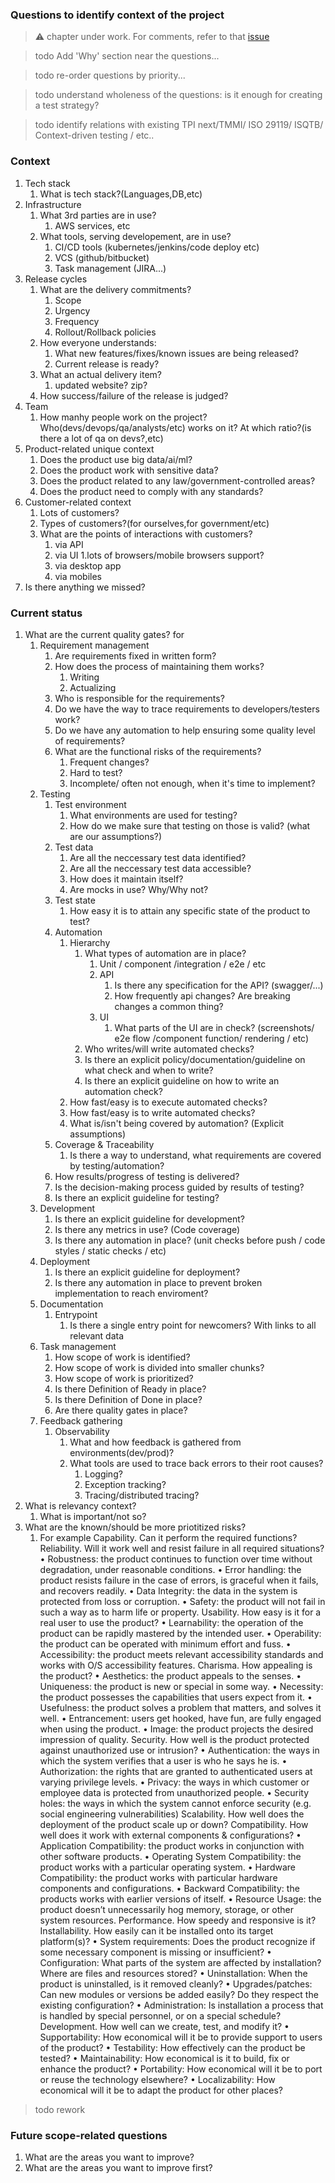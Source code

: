 ### Questions to identify context of the project

 > ⚠️ chapter under work. For comments, refer to that [issue](https://github.com/mikementor/mikementor/issues/8)

 > todo Add 'Why' section near the questions...

 > todo re-order questions by priority...

 > todo understand wholeness of the questions: is it enough for creating a test strategy?

 > todo identify relations with existing TPI next/TMMI/ ISO 29119/ ISQTB/ Context-driven testing / etc..

### Context

1. Tech stack
    1. What is tech stack?(Languages,DB,etc)
2. Infrastructure
    1. What  3rd parties are in use? 
        1. AWS services, etc
    2. What tools, serving developement, are in use?
        1. CI/CD tools (kubernetes/jenkins/code deploy etc)
        2. VCS (github/bitbucket)
        3. Task management (JIRA...)
3. Release cycles
    1. What are the delivery commitments?
        1. Scope
        2. Urgency
        3. Frequency
        4. Rollout/Rollback policies
    2. How everyone understands:
        1. What new features/fixes/known issues are being released?
        2. Current release is ready?
    3. What an actual delivery item?
        1. updated website? zip?
    4. How success/failure of the release is judged?
5. Team
    1. How manhy people work on the project? Who(devs/devops/qa/analysts/etc) works on it? At which ratio?(is there a lot of qa on devs?,etc)
6. Product-related unique context
    1. Does the product use big data/ai/ml?
    2. Does the product work with sensitive data?
    3. Does the product related to any law/government-controlled areas?
    4. Does the product need to comply with any standards?
7. Customer-related context
    1. Lots of customers?
    2. Types of customers?(for ourselves,for government/etc)
    3. What are the points of interactions with customers? 
        1. via API
        2. via UI
            1.lots of browsers/mobile browsers support? 
        3. via desktop app
        4. via mobiles
8. Is there anything we missed?

### Current status

1. What are the current quality gates? for
    1. Requirement management
        1. Are requirements fixed in written form?
        2. How does the process of maintaining them works?
            1. Writing
            2. Actualizing
        3. Who is responsible for the requirements?
        4. Do we have the way to trace requirements to developers/testers work?
        5. Do we have any automation to help ensuring some quality level of requirements?
        6. What are the functional risks of the requirements?
            1. Frequent changes?
            2. Hard to test?
            3. Incomplete/ often not enough, when it's time to implement?
    2. Testing
        1. Test environment
            1. What environments are used for testing?
            2. How do we make sure that testing on those is valid? (what are our assumptions?)
        2. Test data
            1. Are all the neccessary test data identified?
            2. Are all the neccessary test data accessible?
            3. How does it maintain itself?
            4. Are mocks in use? Why/Why not?
        3. Test state
            1. How easy it is to attain any specific state of the product to test?
        4. Automation
            1. Hierarchy
                1. What types of automation are in place?
                    1. Unit / component /integration / e2e / etc
                    2. API
                        1. Is there any specification for the API? (swagger/...)
                        2. How frequently api changes? Are breaking changes a common thing?
                    3. UI
                        1. What parts of the UI are in check? (screenshots/ e2e flow /component function/ rendering / etc)
                2. Who writes/will write automated checks?
                3. Is there an explicit policy/documentation/guideline on what check and when to write?
                4. Is there an explicit guideline on how to write an automation check?
            2. How fast/easy is to execute automated checks?
            3. How fast/easy is to write automated checks?
            4. What is/isn't being covered by automation? (Explicit assumptions)
        5. Coverage & Traceability
            1. Is there a way to understand, what requirements are covered by testing/automation?
        6. How results/progress of testing is delivered?
        7. Is the decision-making process guided by results of testing?
        8. Is  there an explicit guideline for testing?
    3. Development
        1. Is there an explicit guideline for development?
        2. Is there any metrics in use? (Code coverage)
        3. Is there any automation in place? (unit checks before push / code styles / static checks / etc)
    4. Deployment
        1. Is there an explicit guideline for deployment?
        2. Is there any automation in place to prevent broken implementation to reach enviroment?
    5. Documentation
        1. Entrypoint
            1. Is there a single entry point for newcomers? With links to all relevant data
    6. Task management
        1. How scope of work is identified?
        2. How scope of work is divided into smaller chunks?
        3. How scope of work is prioritized?
        4. Is there Definition of Ready in place?
        6. Is there Definition of Done in place?
        6. Are there quality gates in place?
    7. Feedback gathering
        1. Observability 
            1. What and how feedback is gathered from environments(dev/prod)?
            2. What tools are used to trace back errors to their root causes?
                1. Logging?
                2. Exception tracking?
                3. Tracing/distributed tracing?
2. What is relevancy context?
    1. What is important/not so?
3. What are the known/should be more priotitized risks?
    1. For example
Capability. Can it perform the required functions?
Reliability. Will it work well and resist failure in all required situations?
• Robustness: the product continues to function over time without degradation, under reasonable conditions.
• Error handling: the product resists failure in the case of errors, is graceful when it fails, and recovers readily.
• Data Integrity: the data in the system is protected from loss or corruption.
• Safety: the product will not fail in such a way as to harm life or property.
Usability. How easy is it for a real user to use the product?
• Learnability: the operation of the product can be rapidly mastered by the intended user.
• Operability: the product can be operated with minimum effort and fuss.
• Accessibility: the product meets relevant accessibility standards and works with O/S accessibility features.
Charisma. How appealing is the product?
• Aesthetics: the product appeals to the senses.
• Uniqueness: the product is new or special in some way.
• Necessity: the product possesses the capabilities that users expect from it.
• Usefulness: the product solves a problem that matters, and solves it well.
• Entrancement: users get hooked, have fun, are fully engaged when using the product.
• Image: the product projects the desired impression of quality.
Security. How well is the product protected against unauthorized use or intrusion?
• Authentication: the ways in which the system verifies that a user is who he says he is.
• Authorization: the rights that are granted to authenticated users at varying privilege levels.
• Privacy: the ways in which customer or employee data is protected from unauthorized people.
• Security holes: the ways in which the system cannot enforce security (e.g. social engineering vulnerabilities)
Scalability. How well does the deployment of the product scale up or down?
Compatibility. How well does it work with external components & configurations?
• Application Compatibility: the product works in conjunction with other software products.
• Operating System Compatibility: the product works with a particular operating system.
• Hardware Compatibility: the product works with particular hardware components and configurations.
• Backward Compatibility: the products works with earlier versions of itself.
• Resource Usage: the product doesn’t unnecessarily hog memory, storage, or other system resources.
Performance. How speedy and responsive is it?
Installability. How easily can it be installed onto its target platform(s)?
• System requirements: Does the product recognize if some necessary component is missing or insufficient?
• Configuration: What parts of the system are affected by installation? Where are files and resources stored?
• Uninstallation: When the product is uninstalled, is it removed cleanly?
• Upgrades/patches: Can new modules or versions be added easily? Do they respect the existing configuration?
• Administration: Is installation a process that is handled by special personnel, or on a special schedule?
Development. How well can we create, test, and modify it?
• Supportability: How economical will it be to provide support to users of the product?
• Testability: How effectively can the product be tested?
• Maintainability: How economical is it to build, fix or enhance the product?
• Portability: How economical will it be to port or reuse the technology elsewhere?
• Localizability: How economical will it be to adapt the product for other places?

> todo  rework
### Future scope-related questions

1. What are the areas you want to improve?
2. What are the areas you want to improve first?

